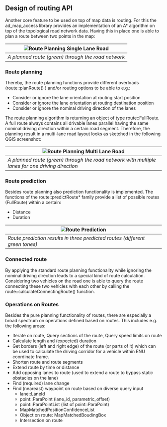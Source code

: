 ## Design of routing API <a name="routingapi"></a>
Another core feature to be used on top of map data is routing. For this the ad_map_access
library provides an implementation of an A* algorithm on top of the topological road network data.
Having this in place one is able to plan a route between two points in the map:

| ![Route Planning Single Lane Road](images/RoutePlanning_SingleLaneRoads.png) |
| -- |
| *A planned route (green) through the road network* |

### Route planning
Thereby, the route planning functions provide different overloads (route::planRoute() )
and/or routing options to be able to e.g.:

- Consider or ignore the lane orientation at routing start position
- Consider or ignore the lane orientation at routing destination position
- Consider or ignore the nominal driving direction of the lanes

The route planning algorithm is returning an object of type route::FullRoute.
A full route always contains all drivable lanes parallel having the same nominal driving direction
within a certain road segment. Therefore, the planning result in a multi-lane road
layout looks as sketched in the following QGIS screenshot:

| ![Route Planning Multi Lane Road](images/RoutePlanning_MultiLaneRoads.png) |
| -- |
| *A planned route (green) through the road network with multiple lanes for one driving direction* |

### Route prediction
Besides route planning also prediction functionality is implemented.
The functions of the route::predictRoute* family provide a list of possible routes
(FullRoute) within a certain:

- Distance
- Duration

| ![Route Prediction](images/RoutePrediction_SingleLaneRoads.png) |
| -- |
| *Route prediction results in three predicted routes (different green tones)* |

### Connected route
By applying the standard route planning functionality while ignoring the nominal
driving direction leads to a special kind of route calculation.
Considering two vehicles on the road one is able to query the route connecting these
two vehicles with each other by calling the route::calculateConnectingRoute() function.

### Operations on Routes
Besides the pure planning functionality of routes, there are especially a broad
spectrum on operations defined based on routes. This includes e.g. the following areas:

- Iterate on route, Query sections of the route, Query speed limits on route
- Calculate length and (expected) duration
- Get borders (left and right edge) of the route (or parts of it) which can be used
to calculate the driving corridor for a vehicle within ENU coordinate frame.
- Shorten route and route segments
- Extend route by time or distance
- Add opposing lanes to route (used to extend a route to bypass static obstacles on the lane)
- Find (required) lane change
- Find (neareast) waypoint on route based on diverse query input
   - lane::LaneId
   - point::ParaPoint (lane_id, parametric_offset)
   - point::ParaPointList (list of point::ParaPoint)
   - MapMatchedPositionConfidenceList
   - Object on route: MapMatchedBoudingBox
   - Intersection on route
